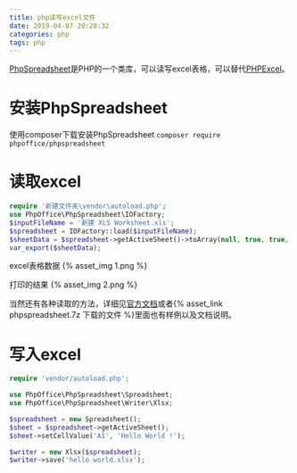 ```yaml
---
title: php读写excel文件
date: 2019-04-07 20:28:32
categories: php
tags: php
---
```

[PhpSpreadsheet](https://github.com/PHPOffice/PhpSpreadsheet)是PHP的一个类库，可以读写excel表格，可以替代[PHPExcel](https://github.com/PHPOffice/PHPExcel)。

# 安装PhpSpreadsheet
使用composer下载安装PhpSpreadsheet
`composer require phpoffice/phpspreadsheet`

# 读取excel
```php
require '新建文件夹\vendor\autoload.php';
use PhpOffice\PhpSpreadsheet\IOFactory;
$inputFileName = '新建 XLS Worksheet.xls';
$spreadsheet = IOFactory::load($inputFileName);
$sheetData = $spreadsheet->getActiveSheet()->toArray(null, true, true, true);
var_export($sheetData);
```
excel表格数据
{% asset_img 1.png %}

打印的结果
{% asset_img 2.png %}

当然还有各种读取的方法，详细见[官方文档](https://phpspreadsheet.readthedocs.io/en/latest/)或者{% asset_link phpspreadsheet.7z 下载的文件 %}里面也有样例以及文档说明。

# 写入excel
```php
require 'vendor/autoload.php';

use PhpOffice\PhpSpreadsheet\Spreadsheet;
use PhpOffice\PhpSpreadsheet\Writer\Xlsx;

$spreadsheet = new Spreadsheet();
$sheet = $spreadsheet->getActiveSheet();
$sheet->setCellValue('A1', 'Hello World !');

$writer = new Xlsx($spreadsheet);
$writer->save('hello world.xlsx');
```
